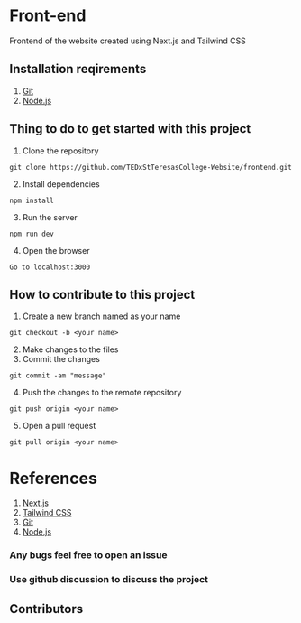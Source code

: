 # Front-end
Frontend of the website created using Next.js and Tailwind CSS

## Installation reqirements
1. [Git](https://git-scm.com/)
2. [Node.js](https://nodejs.org/)

## Thing to do to get started with this project
1. Clone the repository
```
git clone https://github.com/TEDxStTeresasCollege-Website/frontend.git
```
2. Install dependencies
```
npm install
```
3. Run the server
```
npm run dev
```
4. Open the browser
```
Go to localhost:3000
```

## How to contribute to this project
1. Create a new branch named as your name
```
git checkout -b <your name>
```
2. Make changes to the files
3. Commit the changes
```
git commit -am "message"
```
4. Push the changes to the remote repository
```
git push origin <your name>
```
5. Open a pull request
```
git pull origin <your name>
```

# References
1. [Next.js](https://nextjs.org/)
2. [Tailwind CSS](https://tailwindcss.com/)
3. [Git](https://git-scm.com/)
4. [Node.js](https://nodejs.org/)

### Any bugs feel free to open an issue
### Use github discussion to discuss the project

## Contributors
